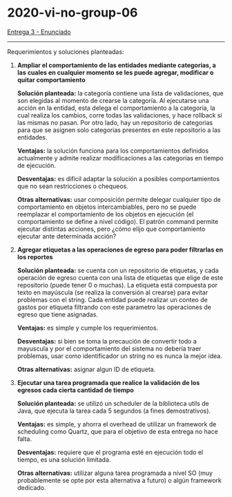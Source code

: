 # 2020-vi-no-group-06

[Entrega 3 - Enunciado](https://docs.google.com/document/d/1mtYaUC0X5NH-vHnJxd1mKQrZOiyMTVpM0VnbK05cD3g/edit)

---

Requerimientos y soluciones planteadas:

1. **Ampliar el comportamiento de las entidades mediante categorias, a las cuales en cualquier momento se les puede agregar, modificar o quitar comportamiento**

    **Solución planteada:** la categoría contiene una lista de validaciones, que son elegidas al momento de crearse la categoría. Al ejecutarse una acción en la entidad, esta delega el comportamiento a la categoria, la cual realiza los cambios, corre todas las validaciones, y hace rollback si las mismas no pasan. Por otro lado, hay un repositorio de categorias para que se asignen solo categorias presentes en este repositorio a las entidades.
    
    **Ventajas:** la solución funciona para los comportamientos definidos actualmente y admite realizar modificaciones a las categorias en tiempo de ejecución.
    
    **Desventajas:** es difícil adaptar la solución a posibles comportamientos que no sean restricciones o chequeos.
    
    **Otras alternativas:** usar composición permite delegar cualquier tipo de comportamiento en objetos intercambiables, pero no se puede reemplazar el comportamiento de los objetos en ejecución (el comportamiento se define a nivel código). El patrón command permite ejecutar distintas acciones, pero ¿cómo elijo que comportamiento ejecutar ante determinada acción?
    
2. **Agregar etiquetas a las operaciones de egreso para poder filtrarlas en los reportes**

    **Solución planteada:** se cuenta con un repositorio de etiquetas, y cada operación de egreso cuenta con una lista de etiquetas que elige de este repositorio (puede tener 0 o muchas). La etiqueta está compuesta por texto en mayúscula (se realiza la conversión al crearse) para evitar problemas con el string. Cada entidad puede realizar un conteo de gastos por etiqueta filtrando con este parametro las operaciones de egreso que tiene asignadas.
    
    **Ventajas:** es simple y cumple los requerimientos. 
    
    **Desventajas:** si bien se toma la precaución de convertir todo a mayuscula y por el comportamiento del sistema no debería traer problemas, usar como identificador un string no es nunca la mejor idea. 
    
    **Otras alternativas:** asignar algun ID de etiqueta. 
    
3. **Ejecutar una tarea programada que realice la validación de los egresos cada cierta cantidad de tiempo**

    **Solución planteada:** se utilizó un scheduler de la biblioteca utils de Java, que ejecuta la tarea cada 5 segundos (a fines demostrativos). 
    
    **Ventajas:** es simple, y ahorra el overhead de utilizar un framework de scheduling como Quartz, que para el objetivo de esta entrega no hace falta. 
    
    **Desventajas:** requiere que el programa esté en ejecución todo el tiempo, es una solución limitada. 
    
    **Otras alternativas:** utilizar alguna tarea programada a nivel SO (muy probablemente se opte por esta alternativa a futuro) o algún framework dedicado. 
    
    
